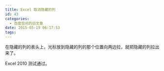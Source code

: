```yaml
---
title: Excel 取消隐藏的列
id: 43
categories:
  - 百度空间的旧文章
date: 2015-05-19 06:17:53
tags:
---
```


<div class="pcs-article-box_ptkaiapt4bxy_baiduscarticle">
<div class="pcs-article-c_ptkaiapt4bxy_baiduscarticle">
<div id="detailArticleContent_ptkaiapt4bxy_baiduscarticle" class="pcs-article-content_ptkaiapt4bxy_baiduscarticle">

在隐藏的列的表头上，光标放到隐藏的列的那个位置向两边拉，就把隐藏的列拉出来了。

Excel 2010 测试通过。

</div>
</div>
</div>
<div id="detailArticleFooter_ptkaiapt4bxy_baiduscarticle" class="footer"></div>